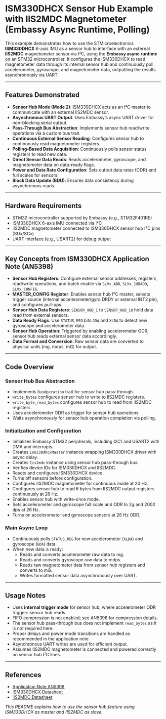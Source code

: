 # ISM330DHCX Sensor Hub Example with IIS2MDC Magnetometer (Embassy Async Runtime, Polling)

This example demonstrates how to use the STMicroelectronics **ISM330DHCX** 6-axis IMU as a sensor hub to interface with an external **IIS2MDC** magnetometer sensor via I²C, using the **Embassy async runtime** on an STM32 microcontroller. It configures the ISM330DHCX to read magnetometer data through its internal sensor hub and continuously poll accelerometer, gyroscope, and magnetometer data, outputting the results asynchronously via UART.

---

## Features Demonstrated

- **Sensor Hub Mode (Mode 2)**: ISM330DHCX acts as an I²C master to communicate with an external IIS2MDC sensor.
- **Asynchronous UART Output**: Uses Embassy’s async UART driver for non-blocking serial output.
- **Pass-Through Bus Abstraction**: Implements sensor hub read/write operations via a custom bus trait.
- **Continuous External Sensor Reading**: Configures sensor hub to continuously read magnetometer registers.
- **Polling-Based Data Acquisition**: Continuously polls sensor status registers to read new data.
- **Direct Sensor Data Reads**: Reads accelerometer, gyroscope, and magnetometer data on data-ready flags.
- **Power and Data Rate Configuration**: Sets output data rates (ODR) and full scales for sensors.
- **Block Data Update (BDU)**: Ensures data consistency during asynchronous reads.

---

## Hardware Requirements

- STM32 microcontroller supported by Embassy (e.g., STM32F401RE)
- ISM330DHCX 6-axis IMU connected via I²C
- IIS2MDC magnetometer connected to ISM330DHCX sensor hub I²C pins (SDx/SCx)
- UART interface (e.g., USART2) for debug output

---

## Key Concepts from ISM330DHCX Application Note (AN5398)

- **Sensor Hub Registers**: Configure external sensor addresses, registers, read/write operations, and batch enable via `SLVx_ADD`, `SLVx_SUBADD`, `SLVx_CONFIG`.
- **MASTER_CONFIG Register**: Enables sensor hub I²C master, selects trigger source (internal accelerometer/gyro DRDY or external INT2 pin), and configures pull-ups.
- **Sensor Hub Data Registers**: `SENSOR_HUB_1` to `SENSOR_HUB_18` hold data read from external sensors.
- **Data Ready Flags**: Use `STATUS_REG` bits `GDA` and `XLDA` to detect new gyroscope and accelerometer data.
- **Sensor Hub Operation**: Triggered by enabling accelerometer ODR; sensor hub reads external sensor data accordingly.
- **Data Format and Conversion**: Raw sensor data are converted to physical units (mg, mdps, mG) for output.

---

## Code Overview

### Sensor Hub Bus Abstraction

- Implements `BusOperation` trait for sensor hub pass-through.
- `write_bytes` configures sensor hub to write to IIS2MDC registers.
- `write_byte_read_bytes` configures sensor hub to read from IIS2MDC registers.
- Uses accelerometer ODR as trigger for sensor hub operations.
- Waits asynchronously for sensor hub operation completion via polling.

### Initialization and Configuration

- Initializes Embassy STM32 peripherals, including I2C1 and USART2 with DMA and interrupts.
- Creates `Ism330dhcxMaster` instance wrapping ISM330DHCX driver with async delay.
- Creates `Iis2mdc` instance using sensor hub pass-through bus.
- Verifies device IDs for ISM330DHCX and IIS2MDC.
- Resets and configures ISM330DHCX device.
- Turns off sensors before configuration.
- Configures IIS2MDC magnetometer for continuous mode at 20 Hz.
- Configures sensor hub to read 6 bytes from IIS2MDC output registers continuously at 26 Hz.
- Enables sensor hub with write-once mode.
- Sets accelerometer and gyroscope full scale and ODR to 2g and 2000 dps at 26 Hz.
- Turns on accelerometer and gyroscope sensors at 26 Hz ODR.

### Main Async Loop

- Continuously polls `STATUS_REG` for new accelerometer (`XLDA`) and gyroscope (`GDA`) data.
- When new data is ready:
  - Reads and converts accelerometer raw data to mg.
  - Reads and converts gyroscope raw data to mdps.
  - Reads raw magnetometer data from sensor hub registers and converts to mG.
  - Writes formatted sensor data asynchronously over UART.

---

## Usage Notes

- Uses **internal trigger mode** for sensor hub, where accelerometer ODR triggers sensor hub reads.
- FIFO compression is not enabled; see AN5398 for compression details.
- The sensor hub pass-through bus does not implement `read_bytes` as it is not required here.
- Proper delays and power mode transitions are handled as recommended in the application note.
- Asynchronous UART writes are used for efficient output.
- Assumes IIS2MDC magnetometer is connected and powered correctly on sensor hub I²C lines.

---

## References

- [Application Note AN5398](https://www.st.com/resource/en/application_note/an5398-ism330dhcx-alwayson-6axis-imu-inertial-measurement-unit-with-embedded-machine-learning-core-and-digital-output-for-industrial-applications-stmicroelectronics.pdf)
- [ISM330DHCX Datasheet](https://www.st.com/resource/en/datasheet/ism330dhcx.pdf)
- [IIS2MDC Datasheet](https://www.st.com/resource/en/datasheet/iis2mdc.pdf)

*This README explains how to use the sensor hub feature using ISM330DHCX as master and IIS2MDC as slave.*